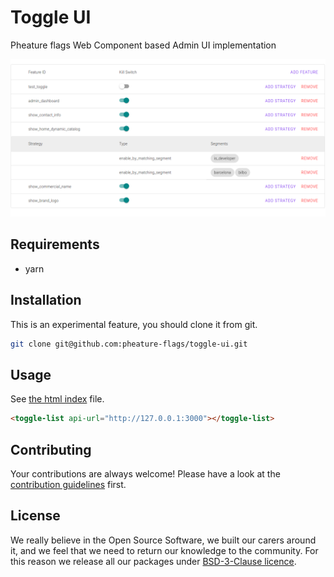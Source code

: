 # Toggle UI

Pheature flags Web Component based Admin UI implementation

![Admin dashboard](images/web-component-admin.png)

## Requirements

* yarn

## Installation

This is an experimental feature, you should clone it from git.

```bash
git clone git@github.com:pheature-flags/toggle-ui.git
```

## Usage

See [the html index](index.html) file.

```html
<toggle-list api-url="http://127.0.0.1:3000"></toggle-list>
```

## Contributing

Your contributions are always welcome! Please have a look at the [contribution guidelines](./CONTRIBUTING.md) first.

## License

We really believe in the Open Source Software, we built our carers around it, and we feel that we need to return our
knowledge to the community. For this reason we release all our packages under [BSD-3-Clause licence](./LICENSE.md). 

